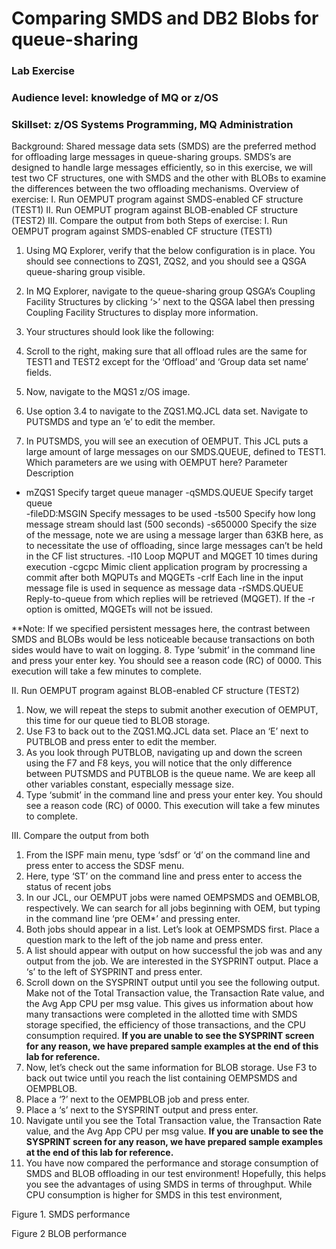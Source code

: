# Comparing SMDS and DB2 Blobs for queue-sharing
### Lab Exercise
### Audience level: knowledge of MQ or z/OS 
### Skillset: z/OS Systems Programming, MQ Administration



Background:
Shared message data sets (SMDS) are the preferred method for offloading large messages in queue-sharing groups. SMDS’s are designed to handle large messages efficiently, so in this exercise, we will test two CF structures, one with SMDS and the other with BLOBs to examine the differences between the two offloading mechanisms.
Overview of exercise:
I.	Run OEMPUT program against SMDS-enabled CF structure (TEST1)
II.	Run OEMPUT program against BLOB-enabled CF structure (TEST2)
III.	Compare the output from both
Steps of exercise:
I. Run OEMPUT program against SMDS-enabled CF structure (TEST1)
1.	Using MQ Explorer, verify that the below configuration is in place. You should see connections to ZQS1, ZQS2, and you should see a QSGA queue-sharing group visible.
2.	In MQ Explorer, navigate to the queue-sharing group QSGA’s Coupling Facility Structures by clicking  ‘>’ next to the QSGA label then pressing Coupling Facility Structures to display more information.
3.	Your structures should look like the following:
4.	Scroll to the right, making sure that all offload rules are the same for TEST1 and TEST2 except for the ‘Offload’ and ‘Group data set name’ fields.


5.	Now, navigate to the MQS1 z/OS image.
6.	Use option 3.4 to navigate to the ZQS1.MQ.JCL data set. Navigate to PUTSMDS and type an ‘e’ to edit the member.

7.	 In PUTSMDS, you will see an execution of OEMPUT. This JCL puts a large amount of large messages on our SMDS.QUEUE, defined to TEST1.
Which parameters are we using with OEMPUT here?
Parameter	Description
- mZQS1                	Specify target queue manager
-qSMDS.QUEUE     	Specify target queue     
-fileDD:MSGIN         	Specify messages to be used
-ts500                	Specify how long message stream should last (500 seconds)
-s650000    	Specify the size of the message, note we are using a message larger than 63KB here, as to necessitate the use of offloading, since large messages can’t be held in the CF list structures.
-l10       	Loop MQPUT and MQGET 10 times during execution
-cgcpc                	Mimic client application program by procressing a commit after both MQPUTs and MQGETs
-crlf                 	Each line in the input message file is used in sequence as message data
-rSMDS.QUEUE          	Reply-to-queue from which replies will be retrieved (MQGET). If the -r option is omitted, MQGETs will not be issued.

**Note: If we specified persistent messages here, the contrast between SMDS and BLOBs would be less noticeable because transactions on both sides would have to wait on logging.
8.	Type ‘submit’ in the command line and press your enter key. You should see a reason code (RC) of 0000. This execution will take a few minutes to complete.

II. Run OEMPUT program against BLOB-enabled CF structure (TEST2)
1.	Now, we will repeat the steps to submit another execution of OEMPUT, this time for our queue tied to BLOB storage. 
2.	Use F3 to back out to the ZQS1.MQ.JCL data set. Place an ‘E’ next to PUTBLOB and press enter to edit the member. 
3.	As you look through PUTBLOB, navigating up and down the screen using the F7 and F8 keys, you will notice that the only difference between PUTSMDS and PUTBLOB is the queue name. We are keep all other variables constant, especially message size.
4.	Type ‘submit’ in the command line and press your enter key. You should see a reason code (RC) of 0000. This execution will take a few minutes to complete. 
	
III. Compare the output from both
1.	From the ISPF main menu, type ‘sdsf’ or ‘d’ on the command line and press enter to access the SDSF menu. 
2.	Here, type ‘ST’ on the command line and press enter to access the status of recent jobs
3.	In our JCL, our OEMPUT jobs were named OEMPSMDS and OEMBLOB, respectively. We can search for all jobs beginning with OEM, but typing in the command line ‘pre OEM*’ and pressing enter.
4.	Both jobs should appear in a list. Let’s look at OEMPSMDS first. Place a question mark to the left of the job name and press enter. 
5.	A list should appear with output on how successful the job was and any output from the job. We are interested in the SYSPRINT output. Place a ‘s’ to the left of SYSPRINT and press enter.
6.	Scroll down on the SYSPRINT output until you see the following output. Make not of the Total Transaction value, the Transaction Rate value, and the Avg App CPU per msg value. This gives us information about how many transactions were completed in the allotted time with SMDS storage specified, the efficiency of those transactions, and the CPU consumption required.
**If you are unable to see the SYSPRINT screen for any reason, we have prepared sample examples at the end of this lab for reference.**
7.	Now, let’s check out the same information for BLOB storage. Use F3 to back out twice until you reach the list containing OEMPSMDS and OEMPBLOB.
8.	Place a ‘?’ next to the OEMPBLOB job and press enter.
9.	Place a ‘s’ next to the SYSPRINT output and press enter.
10.	Navigate until you see the Total Transaction value, the Transaction Rate value, and the Avg App CPU per msg value.
**If you are unable to see the SYSPRINT screen for any reason, we have prepared sample examples at the end of this lab for reference.**
11.	You have now compared the performance and storage consumption of SMDS and BLOB offloading in our test environment! Hopefully, this helps you see the advantages of using SMDS in terms of throughput. While CPU consumption is higher for SMDS in this test environment, 



 
Figure 1. SMDS performance

 
Figure 2 BLOB performance

